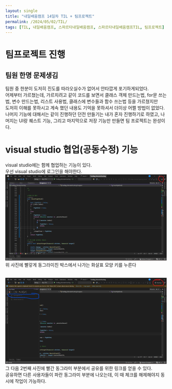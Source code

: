 ```yaml
---
layout: single
title: "내일배움캠프 14일차 TIL + 팀프로젝트"
permalink: /2024/05/02/TIL/
tags: [TIL, 내일배움캠프, 스파르타내일배움캠프, 스파르타내일배움캠프TIL, 팀프로젝트]
---
```


# 팀프로젝트 진행
## 팀원 한명 문제생김
팀원 중 한분이 도저히 진도를 따라오실수가 없어서 안타깝게 포기하게되었다.<br>
어제부터 가르쳤는데, 가르치려고 같이 코드를 보면서 클래스 객체 만드는법, for문 쓰는법, 변수 만드는법, 리스트 사용법, 클래스에 변수들과 함수 쓰는법 등을 가르쳤지만<br>
도저히 이해를 못하시고 계속 했던 내용도 기억을 못하셔서 더이상 어쩔 방법이 없었다.<br>
나머지 기능에 대해서는 같이 진행하던 던전 만들기는 내가 혼자 진행하기로 하였고, 나머지는 UI랑 퀘스트 기능, 그리고 마지막으로 저장 기능만 만들면 팀 프로젝트는 완성이다.<br>

# visual studio 협업(공동수정) 기능
visual studio에는 함께 협업하는 기능이 있다.<br>
우선 visual studio에 로그인을 해야한다.<br>
![공동작업방법 사진1](../docs/assets/vs_teamwork_process1)
위 사진에 빨갛게 동그라미친 박스에서 나가는 화살표 모양 키를 누른다<br><br>

![공동작업방법 사진2](../docs/assets/vs_teamwork_process2)
그 다음 2번째 사진에 빨간 동그라미 부분에서 공유를 위한 링크를 얻을 수 있다.<br>
공유하면 다른 사용자들이 파란 동그라미 부분에 나오는데, 이 때 체크를 해제해야지 동시에 작업이 가능하다.
